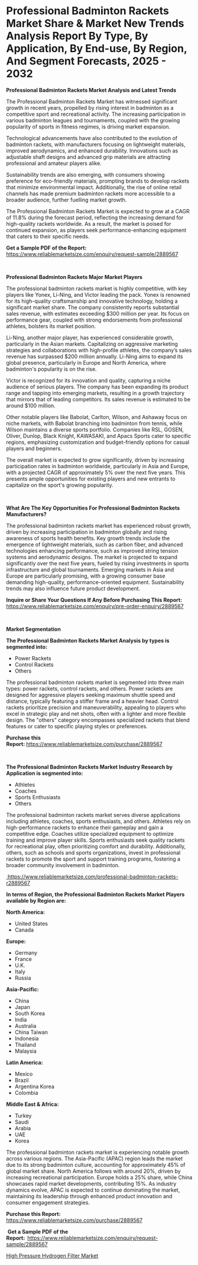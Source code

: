 <p><h1>Professional Badminton Rackets Market Share & Market New Trends Analysis Report By Type, By Application, By End-use, By Region, And Segment Forecasts, 2025 - 2032</h1></p><p><strong>Professional Badminton Rackets Market Analysis and Latest Trends</strong></p>
<p><p>The Professional Badminton Rackets Market has witnessed significant growth in recent years, propelled by rising interest in badminton as a competitive sport and recreational activity. The increasing participation in various badminton leagues and tournaments, coupled with the growing popularity of sports in fitness regimes, is driving market expansion. </p><p>Technological advancements have also contributed to the evolution of badminton rackets, with manufacturers focusing on lightweight materials, improved aerodynamics, and enhanced durability. Innovations such as adjustable shaft designs and advanced grip materials are attracting professional and amateur players alike. </p><p>Sustainability trends are also emerging, with consumers showing preference for eco-friendly materials, prompting brands to develop rackets that minimize environmental impact. Additionally, the rise of online retail channels has made premium badminton rackets more accessible to a broader audience, further fuelling market growth.</p><p>The Professional Badminton Rackets Market is expected to grow at a CAGR of 11.8% during the forecast period, reflecting the increasing demand for high-quality rackets worldwide. As a result, the market is poised for continued expansion, as players seek performance-enhancing equipment that caters to their specific needs.</p></p>
<p><strong>Get a Sample PDF of the Report:&nbsp;</strong> <a href="https://www.reliablemarketsize.com/enquiry/request-sample/2889567?utm_campaign=2773&utm_medium=2&utm_source=Github&utm_content=ia&utm_term=14032025&utm_id=professional-badminton-rackets">https://www.reliablemarketsize.com/enquiry/request-sample/2889567</a></p>
<p>&nbsp;</p>
<p><strong>Professional Badminton Rackets Major Market Players</strong></p>
<p><p>The professional badminton rackets market is highly competitive, with key players like Yonex, Li-Ning, and Victor leading the pack. Yonex is renowned for its high-quality craftsmanship and innovative technology, holding a significant market share. The company consistently reports substantial sales revenue, with estimates exceeding $300 million per year. Its focus on performance gear, coupled with strong endorsements from professional athletes, bolsters its market position.</p><p>Li-Ning, another major player, has experienced considerable growth, particularly in the Asian markets. Capitalizing on aggressive marketing strategies and collaborations with high-profile athletes, the company’s sales revenue has surpassed $200 million annually. Li-Ning aims to expand its global presence, particularly in Europe and North America, where badminton's popularity is on the rise.</p><p>Victor is recognized for its innovation and quality, capturing a niche audience of serious players. The company has been expanding its product range and tapping into emerging markets, resulting in a growth trajectory that mirrors that of leading competitors. Its sales revenue is estimated to be around $100 million.</p><p>Other notable players like Babolat, Carlton, Wilson, and Ashaway focus on niche markets, with Babolat branching into badminton from tennis, while Wilson maintains a diverse sports portfolio. Companies like RSL, GOSEN, Oliver, Dunlop, Black Knight, KAWASAKI, and Apacs Sports cater to specific regions, emphasizing customization and budget-friendly options for casual players and beginners.</p><p>The overall market is expected to grow significantly, driven by increasing participation rates in badminton worldwide, particularly in Asia and Europe, with a projected CAGR of approximately 5% over the next five years. This presents ample opportunities for existing players and new entrants to capitalize on the sport's growing popularity.</p></p>
<p>&nbsp;</p>
<p><strong>What Are The Key Opportunities For Professional Badminton Rackets Manufacturers?</strong></p>
<p><p>The professional badminton rackets market has experienced robust growth, driven by increasing participation in badminton globally and rising awareness of sports health benefits. Key growth trends include the emergence of lightweight materials, such as carbon fiber, and advanced technologies enhancing performance, such as improved string tension systems and aerodynamic designs. The market is projected to expand significantly over the next five years, fueled by rising investments in sports infrastructure and global tournaments. Emerging markets in Asia and Europe are particularly promising, with a growing consumer base demanding high-quality, performance-oriented equipment. Sustainability trends may also influence future product development.</p></p>
<p><strong>Inquire or Share Your Questions If Any Before Purchasing This Report:</strong> <a href="https://www.reliablemarketsize.com/enquiry/pre-order-enquiry/2889567?utm_campaign=2773&utm_medium=2&utm_source=Github&utm_content=ia&utm_term=14032025&utm_id=professional-badminton-rackets">https://www.reliablemarketsize.com/enquiry/pre-order-enquiry/2889567</a></p>
<p>&nbsp;</p>
<p><strong>Market Segmentation</strong></p>
<p><strong>The Professional Badminton Rackets Market Analysis by types is segmented into:</strong></p>
<p><ul><li>Power Rackets</li><li>Control Rackets</li><li>Others</li></ul></p>
<p><p>The professional badminton rackets market is segmented into three main types: power rackets, control rackets, and others. Power rackets are designed for aggressive players seeking maximum shuttle speed and distance, typically featuring a stiffer frame and a heavier head. Control rackets prioritize precision and maneuverability, appealing to players who excel in strategic play and net shots, often with a lighter and more flexible design. The "others" category encompasses specialized rackets that blend features or cater to specific playing styles or preferences.</p></p>
<p><strong>Purchase this Report:&nbsp;</strong><a href="https://www.reliablemarketsize.com/purchase/2889567?utm_campaign=2773&utm_medium=2&utm_source=Github&utm_content=ia&utm_term=14032025&utm_id=professional-badminton-rackets">https://www.reliablemarketsize.com/purchase/2889567</a></p>
<p>&nbsp;</p>
<p><strong>The Professional Badminton Rackets Market Industry Research by Application is segmented into:</strong></p>
<p><ul><li>Athletes</li><li>Coaches</li><li>Sports Enthusiasts</li><li>Others</li></ul></p>
<p><p>The professional badminton rackets market serves diverse applications including athletes, coaches, sports enthusiasts, and others. Athletes rely on high-performance rackets to enhance their gameplay and gain a competitive edge. Coaches utilize specialized equipment to optimize training and improve player skills. Sports enthusiasts seek quality rackets for recreational play, often prioritizing comfort and durability. Additionally, others, such as schools and sports organizations, invest in professional rackets to promote the sport and support training programs, fostering a broader community involvement in badminton.</p></p>
<p><a href="https://www.reliablemarketsize.com/professional-badminton-rackets-r2889567?utm_campaign=2773&utm_medium=2&utm_source=Github&utm_content=ia&utm_term=14032025&utm_id=professional-badminton-rackets">&nbsp;https://www.reliablemarketsize.com/professional-badminton-rackets-r2889567</a></p>
<p><strong>In terms of Region, the Professional Badminton Rackets Market Players available by Region are:</strong></p>
<p>
    <p> <strong> North America: </strong>
        <ul>
            <li>United States</li>
            <li>Canada</li>
        </ul>
        </p> 
    <p> <strong> Europe: </strong>
        <ul>
            <li>Germany</li>
            <li>France</li>
            <li>U.K.</li>
            <li>Italy</li>
            <li>Russia</li>
        </ul>
        </p> 
    <p> <strong> Asia-Pacific: </strong>
        <ul>
            <li>China</li>
            <li>Japan</li>
            <li>South Korea</li>
            <li>India</li>
            <li>Australia</li>
            <li>China Taiwan</li>
            <li>Indonesia</li>
            <li>Thailand</li>
            <li>Malaysia</li>
        </ul>
        </p> 
    <p> <strong> Latin America: </strong>
        <ul>
            <li>Mexico</li>
            <li>Brazil</li>
            <li>Argentina Korea</li>
            <li>Colombia</li>
        </ul>
        </p> 
    <p> <strong> Middle East & Africa: </strong>
        <ul>
            <li>Turkey</li>
            <li>Saudi</li>
            <li>Arabia</li>
            <li>UAE</li>
            <li>Korea</li>
        </ul>
    </p>
    </p>
<p><p>The professional badminton rackets market is experiencing notable growth across various regions. The Asia-Pacific (APAC) region leads the market due to its strong badminton culture, accounting for approximately 45% of global market share. North America follows with around 20%, driven by increasing recreational participation. Europe holds a 25% share, while China showcases rapid market developments, contributing 15%. As industry dynamics evolve, APAC is expected to continue dominating the market, maintaining its leadership through enhanced product innovation and consumer engagement strategies.</p></p>
<p><strong>Purchase this Report: </strong><a href="https://www.reliablemarketsize.com/purchase/2889567?utm_campaign=2773&utm_medium=2&utm_source=Github&utm_content=ia&utm_term=14032025&utm_id=professional-badminton-rackets">https://www.reliablemarketsize.com/purchase/2889567</a></p>
<p>&nbsp;<strong>Get a Sample PDF of the Report:&nbsp;&nbsp;</strong><a href="https://www.reliablemarketsize.com/enquiry/request-sample/2889567?utm_campaign=2773&utm_medium=2&utm_source=Github&utm_content=ia&utm_term=14032025&utm_id=professional-badminton-rackets">https://www.reliablemarketsize.com/enquiry/request-sample/2889567</a></p>
<p><strong></strong></p>
<p><p><a href="https://github.com/dolorespeddico90/Market-Research-Report-List-1/blob/main/high-pressure-hydrogen-filter-market.md?utm_campaign=2773&utm_medium=2&utm_source=Github&utm_content=ia&utm_term=14032025&utm_id=professional-badminton-rackets">High Pressure Hydrogen Filter Market</a></p></p>